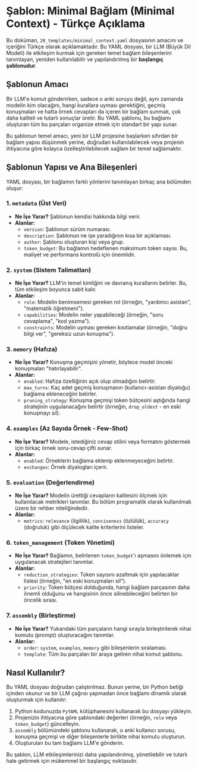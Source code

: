 # Şablon: Minimal Bağlam (Minimal Context) - Türkçe Açıklama

Bu doküman, `20_templates/minimal_context.yaml` dosyasının amacını ve içeriğini Türkçe olarak açıklamaktadır. Bu YAML dosyası, bir LLM (Büyük Dil Modeli) ile etkileşim kurmak için gereken temel bağlam bileşenlerini tanımlayan, yeniden kullanılabilir ve yapılandırılmış bir **başlangıç şablonudur**.

## Şablonun Amacı

Bir LLM'e komut gönderirken, sadece o anki soruyu değil, aynı zamanda modelin kim olacağını, hangi kurallara uyması gerektiğini, geçmiş konuşmaları ve hatta örnek cevapları da içeren bir bağlam sunmak, çok daha kaliteli ve tutarlı sonuçlar üretir. Bu YAML şablonu, bu bağlamı oluşturan tüm bu parçaları organize etmek için standart bir yapı sunar.

Bu şablonun temel amacı, yeni bir LLM projesine başlarken sıfırdan bir bağlam yapısı düşünmek yerine, doğrudan kullanılabilecek veya projenin ihtiyacına göre kolayca özelleştirilebilecek sağlam bir temel sağlamaktır.

## Şablonun Yapısı ve Ana Bileşenleri

YAML dosyası, bir bağlamın farklı yönlerini tanımlayan birkaç ana bölümden oluşur:

### 1. `metadata` (Üst Veri)
*   **Ne İşe Yarar?** Şablonun kendisi hakkında bilgi verir.
*   **Alanlar:**
    *   `version`: Şablonun sürüm numarası.
    *   `description`: Şablonun ne işe yaradığının kısa bir açıklaması.
    *   `author`: Şablonu oluşturan kişi veya grup.
    *   `token_budget`: Bu bağlamın hedeflenen maksimum token sayısı. Bu, maliyet ve performans kontrolü için önemlidir.

### 2. `system` (Sistem Talimatları)
*   **Ne İşe Yarar?** LLM'in temel kimliğini ve davranış kurallarını belirler. Bu, tüm etkileşim boyunca sabit kalır.
*   **Alanlar:**
    *   `role`: Modelin benimsemesi gereken rol (örneğin, "yardımcı asistan", "matematik öğretmeni").
    *   `capabilities`: Modelin neler yapabileceği (örneğin, "soru cevaplama", "kod yazma").
    *   `constraints`: Modelin uyması gereken kısıtlamalar (örneğin, "doğru bilgi ver", "gereksiz uzun konuşma").

### 3. `memory` (Hafıza)
*   **Ne İşe Yarar?** Konuşma geçmişini yönetir, böylece model önceki konuşmaları "hatırlayabilir".
*   **Alanlar:**
    *   `enabled`: Hafıza özelliğinin açık olup olmadığını belirtir.
    *   `max_turns`: Kaç adet geçmiş konuşmanın (kullanıcı-asistan diyaloğu) bağlama ekleneceğini belirler.
    *   `pruning_strategy`: Konuşma geçmişi token bütçesini aştığında hangi stratejinin uygulanacağını belirtir (örneğin, `drop_oldest` - en eski konuşmayı sil).

### 4. `examples` (Az Sayıda Örnek - Few-Shot)
*   **Ne İşe Yarar?** Modele, istediğiniz cevap stilini veya formatını göstermek için birkaç örnek soru-cevap çifti sunar.
*   **Alanlar:**
    *   `enabled`: Örneklerin bağlama eklenip eklenmeyeceğini belirtir.
    *   `exchanges`: Örnek diyalogları içerir.

### 5. `evaluation` (Değerlendirme)
*   **Ne İşe Yarar?** Modelin ürettiği cevapların kalitesini ölçmek için kullanılacak metrikleri tanımlar. Bu bölüm programatik olarak kullanılmak üzere bir rehber niteliğindedir.
*   **Alanlar:**
    *   `metrics`: `relevance` (ilgililik), `conciseness` (özlülük), `accuracy` (doğruluk) gibi ölçülecek kalite kriterlerini listeler.

### 6. `token_management` (Token Yönetimi)
*   **Ne İşe Yarar?** Bağlamın, belirlenen `token_budget`'ı aşmasını önlemek için uygulanacak stratejileri tanımlar.
*   **Alanlar:**
    *   `reduction_strategies`: Token sayısını azaltmak için yapılacaklar listesi (örneğin, "en eski konuşmaları sil").
    *   `priority`: Token bütçesi dolduğunda, hangi bağlam parçasının daha önemli olduğunu ve hangisinin önce silinebileceğini belirten bir öncelik sırası.

### 7. `assembly` (Birleştirme)
*   **Ne İşe Yarar?** Yukarıdaki tüm parçaların hangi sırayla birleştirilerek nihai komutu (prompt) oluşturacağını tanımlar.
*   **Alanlar:**
    *   `order`: `system`, `examples`, `memory` gibi bileşenlerin sıralaması.
    *   `template`: Tüm bu parçaları bir araya getiren nihai komut şablonu.

## Nasıl Kullanılır?

Bu YAML dosyası doğrudan çalıştırılmaz. Bunun yerine, bir Python betiği içinden okunur ve bir LLM çağrısı yapmadan önce bağlamı dinamik olarak oluşturmak için kullanılır:

1.  Python kodunuzda `PyYAML` kütüphanesini kullanarak bu dosyayı yükleyin.
2.  Projenizin ihtiyacına göre şablondaki değerleri (örneğin, `role` veya `token_budget`) güncelleyin.
3.  `assembly` bölümündeki şablonu kullanarak, o anki kullanıcı sorusu, konuşma geçmişi ve diğer bileşenlerle birlikte nihai komutu oluşturun.
4.  Oluşturulan bu tam bağlamı LLM'e gönderin.

Bu şablon, LLM etkileşimlerinizi daha yapılandırılmış, yönetilebilir ve tutarlı hale getirmek için mükemmel bir başlangıç noktasıdır.